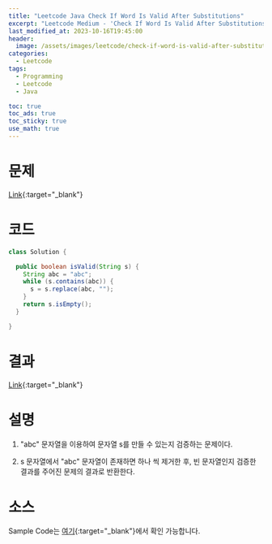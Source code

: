 ```yaml
---
title: "Leetcode Java Check If Word Is Valid After Substitutions"
excerpt: "Leetcode Medium - 'Check If Word Is Valid After Substitutions' 문제 Java 풀이"
last_modified_at: 2023-10-16T19:45:00
header:
  image: /assets/images/leetcode/check-if-word-is-valid-after-substitutions.png
categories:
  - Leetcode
tags:
  - Programming
  - Leetcode
  - Java

toc: true
toc_ads: true
toc_sticky: true
use_math: true
---
```

# 문제
[Link](https://leetcode.com/problems/check-if-word-is-valid-after-substitutions){:target="_blank"}

# 코드
```java
class Solution {

  public boolean isValid(String s) {
    String abc = "abc";
    while (s.contains(abc)) {
      s = s.replace(abc, "");
    }
    return s.isEmpty();
  }

}
```

# 결과
[Link](https://leetcode.com/problems/check-if-word-is-valid-after-substitutions/submissions/1076584965/){:target="_blank"}

# 설명
1. "abc" 문자열을 이용하여 문자열 s를 만들 수 있는지 검증하는 문제이다.

2. s 문자열에서 "abc" 문자열이 존재하면 하나 씩 제거한 후, 빈 문자열인지 검증한 결과를 주어진 문제의 결과로 반환한다.

# 소스
Sample Code는 [여기](https://github.com/GracefulSoul/leetcode/blob/master/src/main/java/gracefulsoul/problems/CheckIfWordIsValidAfterSubstitutions.java){:target="_blank"}에서 확인 가능합니다.